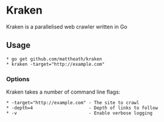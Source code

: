 # Kraken

Kraken is a parallelised web crawler written in Go

## Usage

	* go get github.com/mattheath/kraken
	* kraken -target="http://example.com"

### Options

Kraken takes a number of command line flags:

	* -target="http://example.com" - The site to crawl
	* -depth=4                     - Depth of links to follow
	* -v                           - Enable verbose logging
